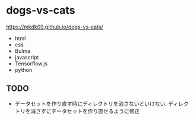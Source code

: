 # dogs-vs-cats

https://mkdk09.github.io/dogs-vs-cats/

- html
- css
- Bulma
- javascript
- Tensorflow.js
- python

## TODO

+ データセットを作り直す時にディレクトリを消さないといけない. ディレクトリを消さずにデータセットを作り直せるように修正